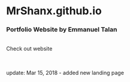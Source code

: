# MrShanx.github.io
<h3>Portfolio Website by Emmanuel Talan</h3><br>
<a href="https://mrshanx.github.io" target="blank" style="text-decoration: none;">Check out website<a>
  <br/>
  <br/>
  <br/>
  <p>update: Mar 15, 2018 - added new landing page</p>
